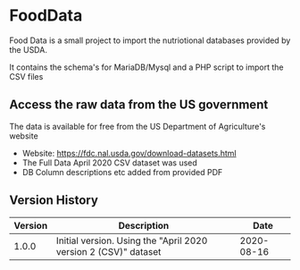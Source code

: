 # FoodData

Food Data is a small project to import the nutriotional databases provided by the USDA.

It contains the schema's for MariaDB/Mysql and a PHP script to import the CSV files

## Access the raw data from the US government

The data is available for free from the US Department of Agriculture's website

* Website: https://fdc.nal.usda.gov/download-datasets.html
* The Full Data April 2020 CSV dataset was used 
* DB Column descriptions etc added from provided PDF 

## Version History

Version | Description | Date
--- | --- | ---
1.0.0 | Initial version. Using the "April 2020 version 2 (CSV)" dataset | 2020-08-16